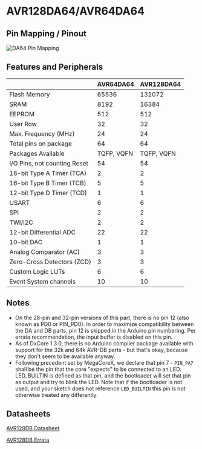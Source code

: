 # AVR128DA64/AVR64DA64
## Pin Mapping / Pinout
![DA64 Pin Mapping](DB64.png "Arduino Pin Mapping for DA64")

## Features and Peripherals
|                              | AVR64DA64  | AVR128DA64 |
|------------------------------|------------|------------|
| Flash Memory                 | 65536      | 131072     |
| SRAM                         | 8192       | 16384      |
| EEPROM                       | 512        | 512        |
| User Row                     | 32         | 32         |
| Max. Frequency (MHz)         | 24         | 24         |
| Total pins on package        | 64         | 64         |
| Packages Available           | TQFP, VQFN | TQFP, VQFN |
| I/O Pins, not counting Reset | 54         | 54         |
| 16-bit Type A Timer (TCA)    | 2          | 2          |
| 16-bit Type B Timer (TCB)    | 5          | 5          |
| 12-bit Type D Timer (TCD)    | 1          | 1          |
| USART                        | 6          | 6          |
| SPI                          | 2          | 2          |
| TWI/I2C                      | 2          | 2          |
| 12-bit Differential ADC      | 22         | 22         |
| 10-bit DAC                   | 1          | 1          |
| Analog Comparator (AC)       | 3          | 3          |
| Zero-Cross Detectors (ZCD)   | 3          | 3          |
| Custom Logic LUTs            | 6          | 6          |
| Event System channels        | 10         | 10         |

## Notes
* On the 28-pin and 32-pin versions of this part, there is no pin 12 (also known as PD0 or PIN_PD0). In order to maximize compatibility between the DA and DB parts, pin 12 is skipped in the Arduino pin numbering. Per errata recommendation, the input buffer is disabled on this pin.
* As of DxCore 1.3.0, there is no Arduino compiler package available with support for the 32k and 64k AVR-DB parts - but that's okay, because they don't seem to be available anyway.
* Following precedent set by MegaCoreX, we declare that pin 7 - `PIN_PA7` shall be the pin that the core "expects" to be connected to an LED. LED_BUILTIN is defined as that pin, and the bootloader will set that pin as output and try to blink the LED. Note that if the bootloader is not used, and your sketch does not reference `LED_BUILTIN` this pin is not otherwise treated any differently.

## Datasheets

[AVR128DB Datasheet](https://ww1.microchip.com/downloads/en/DeviceDoc/AVR128DB28-32-48-64-DataSheet-DS40002247A.pdf)

[AVR128DB Errata](https://ww1.microchip.com/downloads/en/DeviceDoc/AVR128DB28-32-48-64-SilConErrataClarif-DS80000915B.pdf)
